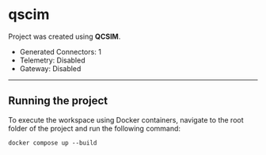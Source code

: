 # qscim

Project was created using **QCSIM**.

- Generated Connectors: 1
- Telemetry: Disabled
- Gateway: Disabled

---

## Running the project

To execute the workspace using Docker containers, navigate to the root folder of the project and run the following command:

```
docker compose up --build
```
 
